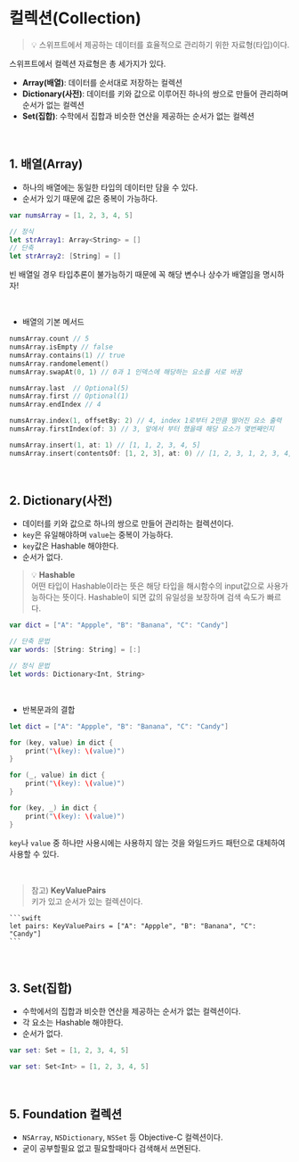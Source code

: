 # 컬렉션(Collection)

> 💡 스위프트에서 제공하는 데이터를 효율적으로 관리하기 위한 자료형(타입)이다.

스위프트에서 컬렉션 자료형은 총 세가지가 있다.

- **Array(배열)**: 데이터를 순서대로 저장하는 컬렉션
- **Dictionary(사전)**: 데이터를 키와 값으로 이루어진 하나의 쌍으로 만들어 관리하며 순서가 없는 컬렉션
- **Set(집합)**: 수학에서 집합과 비슷한 연산을 제공하는 순서가 없는 컬렉션

<br>

## 1. 배열(Array)

- 하나의 배열에는 동일한 타입의 데이터만 담을 수 있다.
- 순서가 있기 때문에 값은 중복이 가능하다.

```swift
var numsArray = [1, 2, 3, 4, 5]

// 정식
let strArray1: Array<String> = []
// 단축
let strArray2: [String] = []
```

빈 배열일 경우 타입추론이 불가능하기 때문에 꼭 해당 변수나 상수가 배열임을 명시하자!

<br>

- 배열의 기본 메서드

```swift
numsArray.count // 5
numsArray.isEmpty // false
numsArray.contains(1) // true
numsArray.randomelement()
numsArray.swapAt(0, 1) // 0과 1 인덱스에 해당하는 요소를 서로 바꿈

numsArray.last  // Optional(5)
numsArray.first // Optional(1)
numsArray.endIndex // 4

numsArray.index(1, offsetBy: 2) // 4, index 1로부터 2만큼 떨어진 요소 출력
numsArray.firstIndex(of: 3) // 3, 앞에서 부터 했을때 해당 요소가 몇번째인지

numsArray.insert(1, at: 1) // [1, 1, 2, 3, 4, 5]
numsArray.insert(contentsOf: [1, 2, 3], at: 0) // [1, 2, 3, 1, 2, 3, 4, 5]
```

<br>

## 2. Dictionary(사전)

- 데이터를 키와 값으로 하나의 쌍으로 만들어 관리하는 컬렉션이다.
- `key`은 유일해야하며 `value`는 중복이 가능하다.
- `key`값은 Hashable 해야한다.
- 순서가 없다.

> 💡 **Hashable** <br>어떤 타입이 Hashable이라는 뜻은 해당 타입을 해시함수의 input값으로 사용가능하다는 뜻이다. Hashable이 되면 값의 유일성을 보장하며 검색 속도가 빠르다.

```swift
var dict = ["A": "Appple", "B": "Banana", "C": "Candy"]

// 단축 문법
var words: [String: String] = [:]

// 정식 문법
let words: Dictionary<Int, String>
```

<br>

- 반복문과의 결합

```swift
let dict = ["A": "Appple", "B": "Banana", "C": "Candy"]

for (key, value) in dict {
	print("\(key): \(value)")
}

for (_, value) in dict {
	print("\(key): \(value)")
}

for (key, _) in dict {
	print("\(key): \(value)")
}
```

`key`나 `value` 중 하나만 사용시에는 사용하지 않는 것을 와일드카드 패턴으로 대체하여 사용할 수 있다.

<br>

> 참고) **KeyValuePairs** <br>키가 있고 순서가 있는 컬렉션이다.
    
    ```swift
    let pairs: KeyValuePairs = ["A": "Appple", "B": "Banana", "C": "Candy"]
    ```
    
<br>

## 3. Set(집합)


- 수학에서의 집합과 비슷한 연산을 제공하는 순서가 없는 컬렉션이다.
- 각 요소는 Hashable 해야한다.
- 순서가 없다.

```swift
var set: Set = [1, 2, 3, 4, 5]

var set: Set<Int> = [1, 2, 3, 4, 5]
```

<br>

## 5. Foundation 컬렉션

- `NSArray`, `NSDictionary`, `NSSet` 등 Objective-C 컬렉션이다.
- 굳이 공부할필요 없고 필요할때마다 검색해서 쓰면된다.